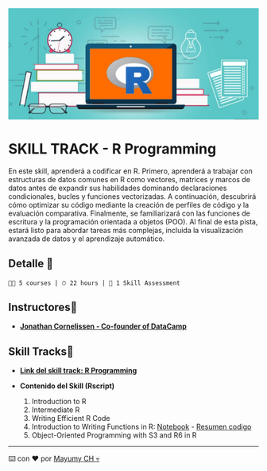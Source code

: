 <img src="https://raw.githubusercontent.com/MayumyCH/r_programming_datacamp/main/resources/banner.png" alt="portada" border="0" width=800px>

# SKILL TRACK - R Programming
En este skill, aprenderá a codificar en R. Primero, aprenderá a trabajar con estructuras de datos comunes en R como vectores, matrices y marcos de datos antes de expandir sus habilidades dominando declaraciones condicionales, bucles y funciones vectorizadas. A continuación, descubrirá cómo optimizar su código mediante la creación de perfiles de código y la evaluación comparativa. Finalmente, se familiarizará con las funciones de escritura y la programación orientada a objetos (POO). Al final de esta pista, estará listo para abordar tareas más complejas, incluida la visualización avanzada de datos y el aprendizaje automático.

## Detalle  🚀
```
👩‍💻 5 courses | ⏱ 22 hours | 🎯 1 Skill Assessment
```
## Instructores🤖 

- **[Jonathan Cornelissen - Co-founder of DataCamp](https://www.datacamp.com/instructors/jonathanauthor)**

##  Skill Tracks🤖 

- **[Link del skill track: R Programming](https://app.datacamp.com/learn/skill-tracks/r-programming)**

- **Contenido del Skill (Rscript)**
    1. Introduction to R
    2. Intermediate R
    3. Writing Efficient R Code
    4. Introduction to Writing Functions in R: [Notebook]() - [Resumen codigo](https://www.notion.so/Python-Data-Science-Toolbox-Part-1-db14e1fc766c41cab009d34e33cc3cbc)
    5. Object-Oriented Programming with S3 and R6 in R


---
⌨️ con ❤️ por [Mayumy CH 💀](https://github.com/MayumyCH)
